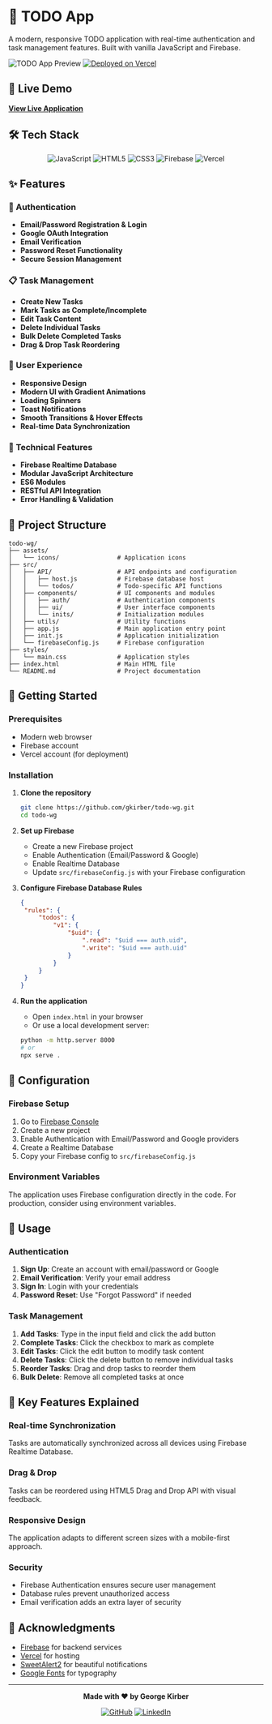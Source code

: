 # 📝 TODO App

A modern, responsive TODO application with real-time authentication and task management features. Built with vanilla JavaScript and Firebase.

![TODO App Preview](https://img.shields.io/badge/Live%20Demo-Available-brightgreen)
[![Deployed on Vercel](https://img.shields.io/badge/Deployed%20on-Vercel-black?logo=vercel)](https://todo-wg.vercel.app/)

## 🚀 Live Demo

**[View Live Application](https://todo-wg.vercel.app/)**

## 🛠️ Tech Stack

<div align="center">

![JavaScript](https://img.shields.io/badge/JavaScript-F7DF1E?style=for-the-badge&logo=javascript&logoColor=black)
![HTML5](https://img.shields.io/badge/HTML5-E34F26?style=for-the-badge&logo=html5&logoColor=white)
![CSS3](https://img.shields.io/badge/CSS3-1572B6?style=for-the-badge&logo=css3&logoColor=white)
![Firebase](https://img.shields.io/badge/Firebase-FFCA28?style=for-the-badge&logo=firebase&logoColor=black)
![Vercel](https://img.shields.io/badge/Vercel-000000?style=for-the-badge&logo=vercel&logoColor=white)

</div>

## ✨ Features

### 🔐 Authentication

- **Email/Password Registration & Login**
- **Google OAuth Integration**
- **Email Verification**
- **Password Reset Functionality**
- **Secure Session Management**

### 📋 Task Management

- **Create New Tasks**
- **Mark Tasks as Complete/Incomplete**
- **Edit Task Content**
- **Delete Individual Tasks**
- **Bulk Delete Completed Tasks**
- **Drag & Drop Task Reordering**

### 🎨 User Experience

- **Responsive Design**
- **Modern UI with Gradient Animations**
- **Loading Spinners**
- **Toast Notifications**
- **Smooth Transitions & Hover Effects**
- **Real-time Data Synchronization**

### 🔧 Technical Features

- **Firebase Realtime Database**
- **Modular JavaScript Architecture**
- **ES6 Modules**
- **RESTful API Integration**
- **Error Handling & Validation**

## 📁 Project Structure

```
todo-wg/
├── assets/
│   └── icons/                # Application icons
├── src/
│   ├── API/                  # API endpoints and configuration
│   │   ├── host.js           # Firebase database host
│   │   └── todos/            # Todo-specific API functions
│   ├── components/           # UI components and modules
│   │   ├── auth/             # Authentication components
│   │   ├── ui/               # User interface components
│   │   └── inits/            # Initialization modules
│   ├── utils/                # Utility functions
│   ├── app.js                # Main application entry point
│   ├── init.js               # Application initialization
│   └── firebaseConfig.js     # Firebase configuration
├── styles/
│   └── main.css              # Application styles
├── index.html                # Main HTML file
└── README.md                 # Project documentation
```

## 🚀 Getting Started

### Prerequisites

- Modern web browser
- Firebase account
- Vercel account (for deployment)

### Installation

1. **Clone the repository**

   ```bash
   git clone https://github.com/gkirber/todo-wg.git
   cd todo-wg
   ```

2. **Set up Firebase**

   - Create a new Firebase project
   - Enable Authentication (Email/Password & Google)
   - Enable Realtime Database
   - Update `src/firebaseConfig.js` with your Firebase configuration

3. **Configure Firebase Database Rules**

   ```json
   {
   	"rules": {
   		"todos": {
   			"v1": {
   				"$uid": {
   					".read": "$uid === auth.uid",
   					".write": "$uid === auth.uid"
   				}
   			}
   		}
   	}
   }
   ```

4. **Run the application**
   - Open `index.html` in your browser
   - Or use a local development server:
   ```bash
   python -m http.server 8000
   # or
   npx serve .
   ```

## 🔧 Configuration

### Firebase Setup

1. Go to [Firebase Console](https://console.firebase.google.com/)
2. Create a new project
3. Enable Authentication with Email/Password and Google providers
4. Create a Realtime Database
5. Copy your Firebase config to `src/firebaseConfig.js`

### Environment Variables

The application uses Firebase configuration directly in the code. For production, consider using environment variables.

## 📱 Usage

### Authentication

1. **Sign Up**: Create an account with email/password or Google
2. **Email Verification**: Verify your email address
3. **Sign In**: Login with your credentials
4. **Password Reset**: Use "Forgot Password" if needed

### Task Management

1. **Add Tasks**: Type in the input field and click the add button
2. **Complete Tasks**: Click the checkbox to mark as complete
3. **Edit Tasks**: Click the edit button to modify task content
4. **Delete Tasks**: Click the delete button to remove individual tasks
5. **Reorder Tasks**: Drag and drop tasks to reorder them
6. **Bulk Delete**: Remove all completed tasks at once

## 🎯 Key Features Explained

### Real-time Synchronization

Tasks are automatically synchronized across all devices using Firebase Realtime Database.

### Drag & Drop

Tasks can be reordered using HTML5 Drag and Drop API with visual feedback.

### Responsive Design

The application adapts to different screen sizes with a mobile-first approach.

### Security

- Firebase Authentication ensures secure user management
- Database rules prevent unauthorized access
- Email verification adds an extra layer of security

## 🙏 Acknowledgments

- [Firebase](https://firebase.google.com/) for backend services
- [Vercel](https://vercel.com/) for hosting
- [SweetAlert2](https://sweetalert2.github.io/) for beautiful notifications
- [Google Fonts](https://fonts.google.com/) for typography


---

<div align="center">

**Made with ❤️ by George Kirber**

[![GitHub](https://img.shields.io/badge/GitHub-100000?style=for-the-badge&logo=github&logoColor=white)](https://github.com/gkirber)
[![LinkedIn](https://img.shields.io/badge/LinkedIn-0077B5?style=for-the-badge&logo=linkedin&logoColor=white)](https://www.linkedin.com/in/iurii-rebryk)

</div>
